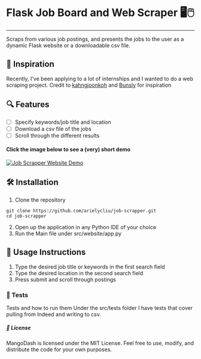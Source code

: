 # Flask Job Board and Web Scraper 🖥️🖱️
---

Scraps from various job postings, and presents the jobs to the user as a dynamic Flask website or a downloadable csv file.

## 💼 Inspiration
Recently, I've been applying to a lot of internships and I wanted to do a web scraping project.
Credit to [kahngjoonkoh](https://github.com/kahngjoonkoh/python-job-scraper/tree/master) and [Bunsly](https://github.com/Bunsly/JobSpy/tree/main) for inspiration

## 🔍 Features
- [ ] Specify keywords/job title and location
- [ ] Download a csv file of the jobs
- [ ] Scroll through the different results

#### Click the image below to see a (very) short demo
[![Job Scrapper Website Demo](https://github.com/arielycliu/job-scrapper/blob/master/demo_img/JobScraperWebsiteHomepage.png)](https://clipchamp.com/watch/LjLu8QQ3zP5)

## 🛠️ Installation
1. Clone the repository
```
git clone https://github.com/arielycliu/job-scrapper.git
cd job-scrapper
```
2. Open up the application in any Python IDE of your choice
3. Run the Main file under src/website/app.py

## 🧰 Usage Instructions
1. Type the desired job title or keywords in the first search field
2. Type the desired location in the second search field
3. Press submit and scroll through postings

### 🧪 Tests
Tests and how to run them
Under the src/tests folder I have tests that cover pulling from Indeed and writing to csv.

##### 📃 License
MangoDash is licensed under the MIT License. Feel free to use, modify, and distribute the code for your own purposes.

